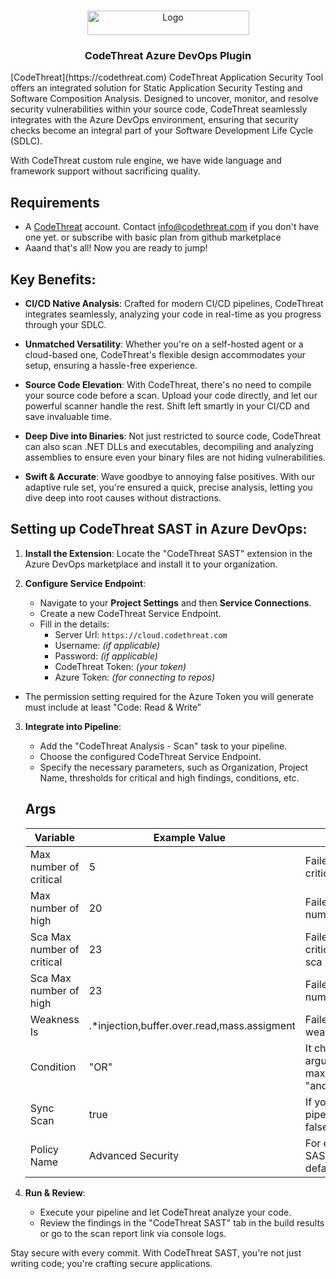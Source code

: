 
<!-- PROJECT LOGO -->
<br />
<p align="center">
  <a href="https://codethreat.com">
    <img src="https://www.codethreat.com/_next/static/media/ct-logo.0cc6530f.svg" alt="Logo" width="259" height="39">
  </a>

  <h3 align="center">CodeThreat Azure DevOps Plugin</h3>

</p>
[CodeThreat](https://codethreat.com)  CodeThreat Application Security Tool offers an integrated solution for Static Application Security Testing and Software Composition Analysis. Designed to uncover, monitor, and resolve security vulnerabilities within your source code, CodeThreat seamlessly integrates with the Azure DevOps environment, ensuring that security checks become an integral part of your Software Development Life Cycle (SDLC).

With CodeThreat custom rule engine, we have wide language and framework support without sacrificing quality.

## Requirements

* A [CodeThreat](https://cloud.codethreat.com) account. Contact info@codethreat.com if you don't have one yet. or subscribe with basic plan from github marketplace
* Aaand that's all! Now you are ready to jump!

## Key Benefits:

-   **CI/CD Native Analysis**: Crafted for modern CI/CD pipelines, CodeThreat integrates seamlessly, analyzing your code in real-time as you progress through your SDLC.
    
-   **Unmatched Versatility**: Whether you're on a self-hosted agent or a cloud-based one, CodeThreat's flexible design accommodates your setup, ensuring a hassle-free experience.
    
-   **Source Code Elevation**: With CodeThreat, there's no need to compile your source code before a scan. Upload your code directly, and let our powerful scanner handle the rest. Shift left smartly in your CI/CD and save invaluable time.
    
-   **Deep Dive into Binaries**: Not just restricted to source code, CodeThreat can also scan .NET DLLs and executables, decompiling and analyzing assemblies to ensure even your binary files are not hiding vulnerabilities.
        
-   **Swift & Accurate**: Wave goodbye to annoying false positives. With our adaptive rule set, you're ensured a quick, precise analysis, letting you dive deep into root causes without distractions.

## Setting up CodeThreat SAST in Azure DevOps:

1.  **Install the Extension**: Locate the "CodeThreat SAST" extension in the Azure DevOps marketplace and install it to your organization.
    
2.  **Configure Service Endpoint**:
    
    -   Navigate to your **Project Settings** and then **Service Connections**.
    -   Create a new CodeThreat Service Endpoint.
    -   Fill in the details:
        -   Server Url: `https://cloud.codethreat.com`
        -   Username: _(if applicable)_
        -   Password: _(if applicable)_
        -   CodeThreat Token: _(your token)_
        -   Azure Token: _(for connecting to repos)_

  - The permission setting required for the Azure Token you will generate must include at least "Code: Read & Write”

3.  **Integrate into Pipeline**:
    
    -   Add the "CodeThreat Analysis - Scan" task to your pipeline.
    -   Choose the configured CodeThreat Service Endpoint.
    -   Specify the necessary parameters, such as Organization, Project Name, thresholds for critical and high findings, conditions, etc.

    ## Args

    | Variable  | Example Value &nbsp;| Description &nbsp; | Type | Required | Default |
    | ------------- | ------------- | ------------- |------------- | ------------- | ------------- |
    | Max number of critical | 5 | Failed condition for maximum critical number of found issues | Number | No | N/A
    | Max number of high | 20 | Failed condition for maximum high number of found issues | Number | No | N/A
    | Sca Max number of critical | 23 | Failed condition for maximum critical number of found issues, for sca | Number | No | N/A
    | Sca Max number of high | 23 | Failed condition for maximum high number of found issues, for sca | Number | No | N/A
    | Weakness Is | .*injection,buffer.over.read,mass.assigment | Failed condition for found issues weakness id's. | String | No | N/A
    | Condition | "OR" | It checks failed arguments(max_number_of_critical, max_number_of_high)  using with "and" or "or". | String | No | AND
    | Sync Scan | true | If you don't want to wait for the pipeline to finish scanning, set it to false | Boolean | No | true
    | Policy Name | Advanced Security | For example, Advanced Security, SAST Scan, SCA Scan, etc. By default Advanced Security. | String | No | Advanced Security

4.  **Run & Review**:
    
    -   Execute your pipeline and let CodeThreat analyze your code.
    -   Review the findings in the "CodeThreat SAST" tab in the build results or go to the scan report link via console logs.

Stay secure with every commit. With CodeThreat SAST, you're not just writing code; you're crafting secure applications.

